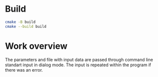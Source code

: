 # Build
```sh
cmake -B build 
cmake --build build
```
# Work overview
The parameters and file with input data are passed through command line standart input in dialog mode.
The input is repeated within the program if there was an error.